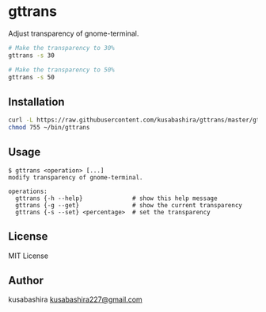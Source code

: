 gttrans
=======

Adjust transparency of gnome-terminal.

```sh
# Make the transparency to 30%
gttrans -s 30

# Make the transparency to 50%
gttrans -s 50
```

Installation
------------

```sh
curl -L https://raw.githubusercontent.com/kusabashira/gttrans/master/gttrans > ~/bin/gttrans
chmod 755 ~/bin/gttrans
```

Usage
-----

```
$ gttrans <operation> [...]
modify transparency of gnome-terminal.

operations:
  gttrans {-h --help}              # show this help message
  gttrans {-g --get}               # show the current transparency
  gttrans {-s --set} <percentage>  # set the transparency
```

License
-------

MIT License

Author
------

kusabashira <kusabashira227@gmail.com>
